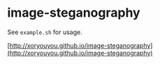 # image-steganography

See `example.sh` for usage.

[http://xoryouyou.github.io/image-steganography](http://xoryouyou.github.io/image-steganography)
